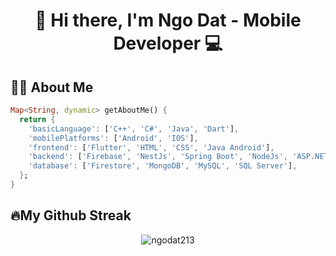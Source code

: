<h1 align="center">👋 Hi there, I'm Ngo Dat - Mobile Developer 💻</h1>

## 🙋‍♂️ About Me
```Dart
Map<String, dynamic> getAboutMe() {
  return {
    'basicLanguage': ['C++', 'C#', 'Java', 'Dart'],
    'mobilePlatforms': ['Android', 'IOS'],
    'frontend': ['Flutter', 'HTML', 'CSS', 'Java Android'],
    'backend': ['Firebase', 'NestJs', 'Spring Boot', 'NodeJs', 'ASP.NET'],
    'database': ['Firestore', 'MongoDB', 'MySQL', 'SQL Server'],
  };
}
```

<!-- BEGIN YOUTUBE-CARDS -->
<!-- END YOUTUBE-CARDS -->

## 🔥My Github Streak
<p align="center"><img align="center" src="https://github-readme-streak-stats.herokuapp.com/?user=ngodat213&theme=dark" alt="ngodat213" /></p>
